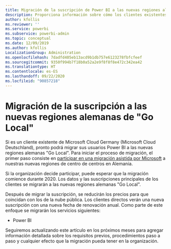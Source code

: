 ```yaml
---
title: Migración de la suscripción de Power BI a las nuevas regiones alemanas de "Go Local"
description: Proporciona información sobre cómo los clientes existentes de Microsoft Cloud Germany (Microsoft Cloud Deutschland) pueden migrar sus usuarios Power BI a las nuevas regiones alemanas de "Go Local".
author: kfollis
ms.reviewer: ''
ms.service: powerbi
ms.subservice: powerbi-admin
ms.topic: conceptual
ms.date: 12/09/2019
ms.author: kfollis
LocalizationGroup: Administration
ms.openlocfilehash: 7dadfd405eb13acd9b1db757e6123278fbfcfeef
ms.sourcegitcommit: 9350f994b7f18b0a52a2e9f8f8f8e472c342ea42
ms.translationtype: HT
ms.contentlocale: es-ES
ms.lasthandoff: 09/22/2020
ms.locfileid: "90857218"
---
```

# <a name="migrate-your-subscription-to-the-new-go-local-german-regions"></a>Migración de la suscripción a las nuevas regiones alemanas de "Go Local"

Si es un cliente existente de Microsoft Cloud Germany (Microsoft Cloud Deutschland), pronto podrá migrar sus usuarios Power BI a las nuevas regiones alemanas "Go Local". Para iniciar el proceso de migración, el primer paso consiste en [participar en una migración asistida por Microsoft](/microsoft-365/enterprise/ms-cloud-germany-migration-opt-in) a nuestras nuevas regiones de centro de centros en Alemania.

Si la organización decide participar, puede esperar que la migración comience durante 2020. Los datos y las suscripciones principales de los clientes se migrarán a las nuevas regiones alemanas "Go Local".

Después de migrar la suscripción, se reducirán los precios para que coincidan con los de la nube pública. Los clientes directos verán una nueva suscripción con una nueva fecha de renovación anual. Como parte de este enfoque se migrarán los servicios siguientes:

* Power BI

Seguiremos actualizando este artículo en los próximos meses para agregar información detallada sobre los requisitos previos, procedimientos paso a paso y cualquier efecto que la migración pueda tener en la organización.